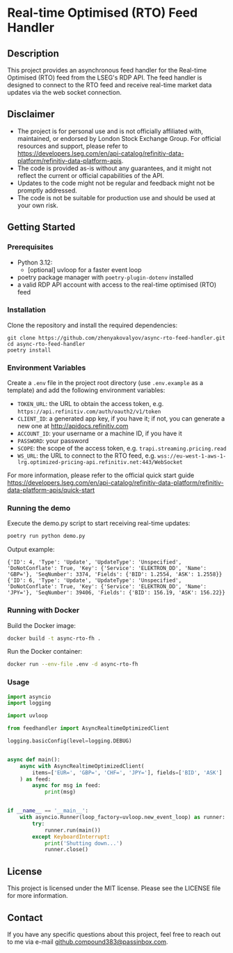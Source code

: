 # Real-time Optimised (RTO) Feed Handler

## Description

This project provides an asynchronous feed handler for the Real-time Optimised (RTO) feed from the LSEG's RDP API. The feed handler is designed to connect to the RTO feed and receive real-time market data updates via the web socket connection. 

## Disclaimer

* The project is for personal use and is not officially affiliated with, maintained, or endorsed by London Stock Exchange Group. For official resources and support, please refer to https://developers.lseg.com/en/api-catalog/refinitiv-data-platform/refinitiv-data-platform-apis.
* The code is provided as-is without any guarantees, and it might not reflect the current or official capabilities of the API.
* Updates to the code might not be regular and feedback might not be promptly addressed.
* The code is not be suitable for production use and should be used at your own risk.

## Getting Started

### Prerequisites

- Python 3.12:
    - \[optional] uvloop for a faster event loop
- poetry package manager with `poetry-plugin-dotenv` installed
- a valid RDP API account with access to the real-time optimised (RTO) feed

### Installation

Clone the repository and install the required dependencies:

```
git clone https://github.com/zhenyakovalyov/async-rto-feed-handler.git
cd async-rto-feed-handler
poetry install
```

### Environment Variables

Create a `.env` file in the project root directory (use `.env.example` as a template) and add the following environment variables:

* `TOKEN_URL`: the URL to obtain the access token, e.g. `https://api.refinitiv.com/auth/oauth2/v1/token`
* `CLIENT_ID`: a generated app key, if you have it; if not, you can generate a new one at http://apidocs.refinitiv.com
* `ACCOUNT_ID`: your username or a machine ID, if you have it
* `PASSWORD`: your password
* `SCOPE`: the scope of the access token, e.g. `trapi.streaming.pricing.read`
* `WS_URL`: the URL to connect to the RTO feed, e.g. `wss://eu-west-1-aws-1-lrg.optimized-pricing-api.refinitiv.net:443/WebSocket`

For more information, please refer to the official quick start guide https://developers.lseg.com/en/api-catalog/refinitiv-data-platform/refinitiv-data-platform-apis/quick-start

### Running the demo

Execute the demo.py script to start receiving real-time updates:

```bash
poetry run python demo.py
```

Output example:

```
{'ID': 4, 'Type': 'Update', 'UpdateType': 'Unspecified', 'DoNotConflate': True, 'Key': {'Service': 'ELEKTRON_DD', 'Name': 'GBP='}, 'SeqNumber': 3374, 'Fields': {'BID': 1.2554, 'ASK': 1.2558}}
{'ID': 6, 'Type': 'Update', 'UpdateType': 'Unspecified', 'DoNotConflate': True, 'Key': {'Service': 'ELEKTRON_DD', 'Name': 'JPY='}, 'SeqNumber': 39406, 'Fields': {'BID': 156.19, 'ASK': 156.22}}
```

### Running with Docker

Build the Docker image:

```bash
docker build -t async-rto-fh .
```

Run the Docker container:

```bash
docker run --env-file .env -d async-rto-fh
```

### Usage

```python
import asyncio
import logging

import uvloop

from feedhandler import AsyncRealtimeOptimizedClient

logging.basicConfig(level=logging.DEBUG)


async def main():
    async with AsyncRealtimeOptimizedClient(
        items=['EUR=', 'GBP=', 'CHF=', 'JPY='], fields=['BID', 'ASK']
    ) as feed:
        async for msg in feed:
            print(msg)


if __name__ == '__main__':
    with asyncio.Runner(loop_factory=uvloop.new_event_loop) as runner:
        try:
            runner.run(main())
        except KeyboardInterrupt:
            print('Shutting down...')
            runner.close()
```

## License

This project is licensed under the MIT license. Please see the LICENSE file for more information.


## Contact

If you have any specific questions about this project, feel free to reach out to me via e-mail <github.compound383@passinbox.com>.
